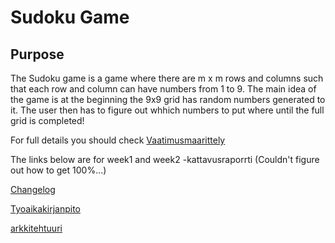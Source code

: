 # Sudoku Game

## Purpose
The Sudoku game is a game where there are m x m rows and columns such that each row and column can have numbers from 1 to 9. The main idea of the game is at the beginning the 9x9 grid has random numbers generated to it.
The user then has to figure out whhich numbers to put where until the full grid is completed!

For full details you should check [Vaatimusmaarittely](https://github.com/tammekasra/ot-harjoitustyo-2023-syksy/blob/main/Dokumentaatio/vaatimusmaarittely.md)


The links below are for week1 and week2 -kattavusraporrti (Couldn't figure out how to get 100%...)



[Changelog](https://github.com/tammekasra/ot-harjoitustyo-2023-syksy/blob/main/Dokumentaatio/changelog.md)

[Tyoaikakirjanpito](https://github.com/tammekasra/ot-harjoitustyo-2023-syksy/blob/main/Dokumentaatio/tyoaikakirjanpito.md)

[arkkitehtuuri](https://github.com/tammekasra/ot-harjoitustyo-2023-syksy/blob/main/Dokumentaatio/arkkitehtuuri.JPG)





